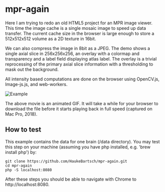 # mpr-again

Here I am trying to redo an old HTML5 project for an MPR image viewer. This time the image cache is a single mosaic image to speed up data transfer. The current cache size in the browser is large enough to store a 512x512x512 volume as a 2D texture in 16bit. 

We can also compress the image in 8bit as a JPEG. The demo shows a single axial slice in 256x256x256, an overlay with a colormap and transparency and a label field displaying atlas label. The overlay is a trivial reprocessing of the primary axial slice information with a thresholding to mask out the background.

All intensity based computations are done on the browser using OpenCV.js, Image-js.js, and web-workers.

![Example](/images/voxelViewer.gif "VoxelViewer demo")

The above movie is an animated GIF. It will take a while for your browser to download the file before it starts playing back in full speed (captured on Mac Pro, 2018).

## How to test

This example contains the data for one brain (/data directory). You may test this step on your machine (assuming you have php installed, e.g. 'brew install php') by:
```
git clone https://github.com/HaukeBartsch/mpr-again.git
cd mpr-again
php -S localhost:8080
```

After these steps you should be able to navigate with Chrome to http://localhost:8080.
